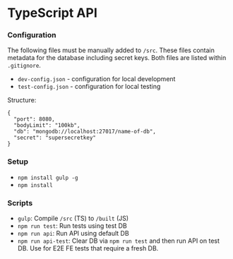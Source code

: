 # TypeScript API

### Configuration

The following files must be manually added to `/src`. These files contain metadata for the database including secret keys. Both files are listed within `.gitignore`.

- `dev-config.json` - configuration for local development
- `test-config.json` - configuration for local testing

Structure:

```
{
  "port": 8080,
  "bodyLimit": "100kb",
  "db": "mongodb://localhost:27017/name-of-db",
  "secret": "supersecretkey"
}
```

### Setup

- `npm install gulp -g`
- `npm install`

### Scripts
- `gulp`: Compile `/src` (TS) to `/built` (JS)
- `npm run test`: Run tests using test DB
- `npm run api`: Run API using default DB
- `npm run api-test`: Clear DB via `npm run test` and then run API on test DB. Use for E2E FE tests that require a fresh DB.
